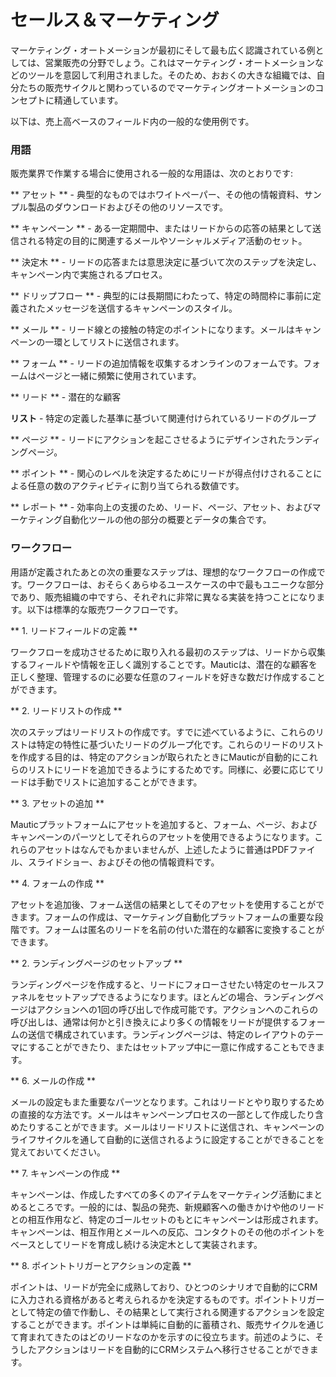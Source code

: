 # セールス＆マーケティング

マーケティング・オートメーションが最初にそして最も広く認識されている例としては、営業販売の分野でしょう。これはマーケティング・オートメーションなどのツールを意図して利用されました。そのため、おおくの大きな組織では、自分たちの販売サイクルと関わっているのでマーケティングオートメーションのコンセプトに精通しています。

以下は、売上高ベースのフィールド内の一般的な使用例です。

### 用語
販売業界で作業する場合に使用される一般的な用語は、次のとおりです:

** アセット ** - 典型的なものではホワイトペーパー、その他の情報資料、サンプル製品のダウンロードおよびその他のリソースです。

** キャンペーン ** - ある一定期間中、またはリードからの応答の結果として送信される特定の目的に関連するメールやソーシャルメディア活動のセット。

** 決定木 ** - リードの応答または意思決定に基づいて次のステップを決定し、キャンペーン内で実施されるプロセス。

** ドリップフロー ** - 典型的には長期間にわたって、特定の時間枠に事前に定義されたメッセージを送信するキャンペーンのスタイル。

** メール ** - リード線との接触の特定のポイントになります。メールはキャンペーンの一環としてリストに送信されます。

** フォーム ** - リードの追加情報を収集するオンラインのフォームです。フォームはページと一緒に頻繁に使用されています。

** リード ** - 潜在的な顧客

**リスト** - 特定の定義した基準に基づいて関連付けられているリードのグループ

** ページ ** - リードにアクションを起こさせるようにデザインされたランディングページ。

** ポイント ** - 関心のレベルを決定するためにリードが得点付けされることによる任意の数のアクティビティに割り当てられる数値です。

** レポート ** - 効率向上の支援のため、リード、ページ、アセット、およびマーケティング自動化ツールの他の部分の概要とデータの集合です。

### ワークフロー
用語が定義されたあとの次の重要なステップは、理想的なワークフローの作成です。ワークフローは、おそらくあらゆるユースケースの中で最もユニークな部分であり、販売組織の中ですら、それぞれに非常に異なる実装を持つことになります。以下は標準的な販売ワークフローです。

** 1. リードフィールドの定義 **

ワークフローを成功させるために取り入れる最初のステップは、リードから収集するフィールドや情報を正しく識別することです。Mauticは、潜在的な顧客を正しく整理、管理するのに必要な任意のフィールドを好きな数だけ作成することができます。

** 2. リードリストの作成 **

次のステップはリードリストの作成です。すでに述べているように、これらのリストは特定の特性に基づいたリードのグループ化です。これらのリードのリストを作成する目的は、特定のアクションが取られたときにMauticが自動的にこれらのリストにリードを追加できるようにするためです。同様に、必要に応じてリードは手動でリストに追加することができます。

** 3. アセットの追加 **

Mauticプラットフォームにアセットを追加すると、フォーム、ページ、およびキャンペーンのパーツとしてそれらのアセットを使用できるようになります。これらのアセットはなんでもかまいませんが、上述したように普通はPDFファイル、スライドショー、およびその他の情報資料です。

** 4. フォームの作成 **

アセットを追加後、フォーム送信の結果としてそのアセットを使用することができます。フォームの作成は、マーケティング自動化プラットフォームの重要な段階です。フォームは匿名のリードを名前の付いた潜在的な顧客に変換することができます。

** 2. ランディングページのセットアップ **

ランディングページを作成すると、リードにフォローさせたい特定のセールスファネルをセットアップできるようになります。ほとんどの場合、ランディングページはアクションへの1回の呼び出しで作成可能です。アクションへのこれらの呼び出しは、通常は何かと引き換えにより多くの情報をリードが提供するフォームの送信で構成されています。ランディングページは、特定のレイアウトのテーマにすることができたり、またはセットアップ中に一意に作成することもできます。

** 6. メールの作成 **

メールの設定もまた重要なパーツとなります。これはリードとやり取りするための直接的な方法です。メールはキャンペーンプロセスの一部として作成したり含めたりすることができます。メールはリードリストに送信され、キャンペーンのライフサイクルを通して自動的に送信されるように設定することができることを覚えておいてください。

** 7. キャンペーンの作成 **

キャンペーンは、作成したすべての多くのアイテムをマーケティング活動にまとめるところです。一般的には、製品の発売、新規顧客への働きかけや他のリードとの相互作用など、特定のゴールセットのもとにキャンペーンは形成されます。キャンペーンは、相互作用とメールへの反応、コンタクトのその他のポイントをベースとしてリードを育成し続ける決定木として実装されます。

** 8. ポイントトリガーとアクションの定義 **

ポイントは、リードが完全に成熟しており、ひとつのシナリオで自動的にCRMに入力される資格があると考えられるかを決定するものです。ポイントトリガーとして特定の値で作動し、その結果として実行される関連するアクションを設定することができます。ポイントは単純に自動的に蓄積され、販売サイクルを通じて育まれてきたのはどのリードなのかを示すのに役立ちます。前述のように、そうしたアクションはリードを自動的にCRMシステムへ移行させることができます。
